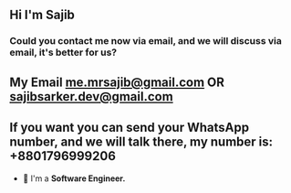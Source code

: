 ## Hi I'm Sajib
### Could you contact me now via email, and we will discuss via email, it's better for us?
##  My Email **me.mrsajib@gmail.com OR sajibsarker.dev@gmail.com**
## If you want you can send your WhatsApp number, and we will talk there, my number is: +8801796999206
- 🏢 I'm a **Software Engineer.**

